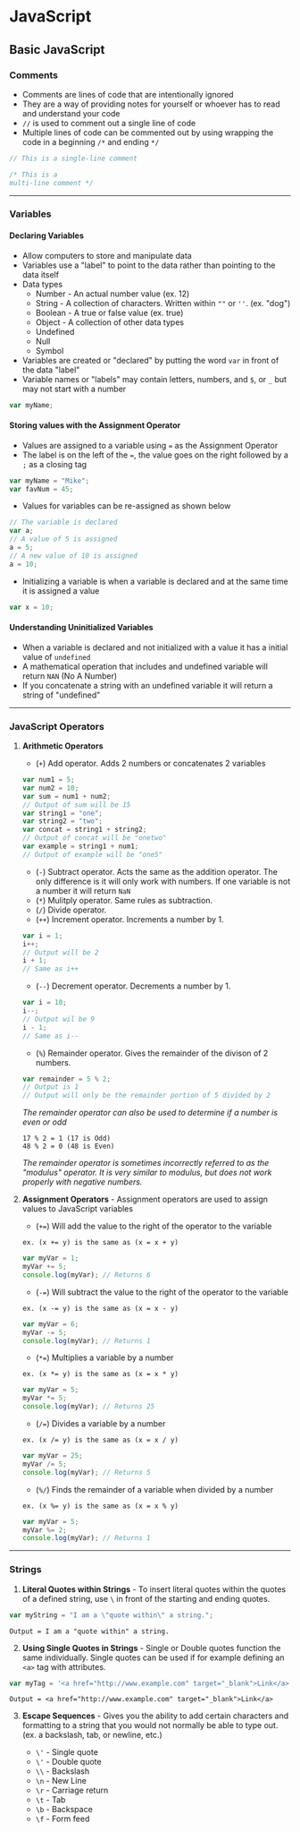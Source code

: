 # JavaScript

## Basic JavaScript

### **Comments**
* Comments are lines of code that are intentionally ignored
* They are a way of providing notes for yourself or whoever has to read and understand your code
* `//` is used to comment out a single line of code
* Multiple lines of code can be commented out by using wrapping the code in a beginning `/*` and ending `*/`
```js
// This is a single-line comment

/* This is a 
multi-line comment */
```

-------------------------------------------------------------------------------

### **Variables**

#### **Declaring Variables**
* Allow computers to store and manipulate data
* Variables use a "label" to point to the data rather than pointing to the data itself
* Data types
    * Number - An actual number value (ex. 12)
    * String - A collection of characters. Written within `""` or `''`. (ex. "dog")
    * Boolean - A true or false value (ex. true)
    * Object - A collection of other data types 
    * Undefined
    * Null
    * Symbol
* Variables are created or "declared" by putting the word `var` in front of the data "label"
* Variable names or "labels" may contain letters, numbers, and `$`, or `_` but may not start with a number
```js
var myName;
```

#### **Storing values with the Assignment Operator**
* Values are assigned to a variable using `=` as the Assignment Operator
* The label is on the left of the `=`, the value goes on the right followed by a `;` as a closing tag
```js
var myName = "Mike";
var favNum = 45;
```
* Values for variables can be re-assigned as shown below
```js
// The variable is declared
var a;
// A value of 5 is assigned 
a = 5;
// A new value of 10 is assigned 
a = 10;
```
* Initializing a variable is when a variable is declared and at the same time it is assigned a value
```js
var x = 10;
``` 

#### **Understanding Uninitialized Variables** ####
* When a variable is declared and not initialized with a value it has a initial value of `undefined`
* A mathematical operation that includes and undefined variable will return `NAN` (No A Number)
* If you concatenate a string with an undefined variable it will return a string of "undefined"

-------------------------------------------------------------------------------

### **JavaScript Operators**

1. __Arithmetic Operators__
    * (`+`) Add operator. Adds 2 numbers or concatenates 2 variables
    ```js
    var num1 = 5;
    var num2 = 10;
    var sum = num1 + num2;
    // Output of sum will be 15
    var string1 = "one";
    var string2 = "two";
    var concat = string1 + string2;
    // Output of concat will be "onetwo"
    var example = string1 + num1;
    // Output of example will be "one5"
    ```
    * (`-`) Subtract operator. Acts the same as the addition operator. The only difference is it will only work with numbers. If one variable is not a number it will return `NaN`
    * (`*`) Mulitply operator. Same rules as subtraction.
    * (`/`) Divide operator. 
    * (`++`) Increment operator. Increments a number by 1.
    ```js
    var i = 1;
    i++;
    // Output will be 2
    i + 1;
    // Same as i++
    ```
    * (`--`) Decrement operator. Decrements a number by 1.
    ```js
    var i = 10;
    i--;
    // Output wil be 9
    i - 1;
    // Same as i--
    ```
    * (`%`) Remainder operator. Gives the remainder of the divison of 2 numbers.
    ```js
    var remainder = 5 % 2;
    // Output is 1
    // Output will only be the remainder portion of 5 divided by 2
    ```
    _The remainder operator can also be used to determine if a number is even or odd_
    ```
    17 % 2 = 1 (17 is Odd)
    48 % 2 = 0 (48 is Even)
    ```
    _The remainder operator is sometimes incorrectly referred to as the "modulus" operator. It is very similar to modulus, but does not work properly with negative numbers._


2. __Assignment Operators__ - Assignment operators are used to assign values to JavaScript variables
    * (`+=`) Will add the value to the right of the operator to the variable
    ```
    ex. (x += y) is the same as (x = x + y)
    ```
    ```js
    var myVar = 1;
    myVar += 5;
    console.log(myVar); // Returns 6
    ```
    * (`-=`) Will subtract the value to the right of the operator to the variable
    ```
    ex. (x -= y) is the same as (x = x - y)
    ```
    ```js
    var myVar = 6;
    myVar -= 5;
    console.log(myVar); // Returns 1
    ```
    * (`*=`) Multiplies a variable by a number
    ```
    ex. (x *= y) is the same as (x = x * y)
    ```
    ```js
    var myVar = 5;
    myVar *= 5;
    console.log(myVar); // Returns 25
    ```
    * (`/=`) Divides a variable by a number
    ```
    ex. (x /= y) is the same as (x = x / y)
    ```
    ```js
    var myVar = 25;
    myVar /= 5;
    console.log(myVar); // Returns 5
    ```
    * (`%/`) Finds the remainder of a variable when divided by a number
    ```
    ex. (x %= y) is the same as (x = x % y)
    ```
    ```js
    var myVar = 5;
    myVar %= 2;
    console.log(myVar); // Returns 1
    ```

-------------------------------------------------------------------------------

### **Strings**

1. __Literal Quotes within Strings__ - To insert literal quotes within the quotes of a defined string, use `\` in front of the starting and ending quotes.
```js
var myString = "I am a \"quote within\" a string.";
```
```
Output = I am a "quote within" a string.
```

2. __Using Single Quotes in Strings__ - Single or Double quotes function the same individually. Single quotes can be used if for example defining an `<a>` tag with attributes.
```js
var myTag = '<a href="http://www.example.com" target="_blank">Link</a>';
```
```
Output = <a href="http://www.example.com" target="_blank">Link</a>
```

3. __Escape Sequences__ - Gives you the ability to add certain characters and formatting to a string that you would not normally be able to type out. (ex. a backslash, tab, or newline, etc.)

    * `\'` - Single quote
    * `\'` - Double quote
    * `\\` - Backslash
    * `\n` - New Line
    * `\r` - Carriage return
    * `\t` - Tab
    * `\b` - Backspace
    * `\f` - Form feed